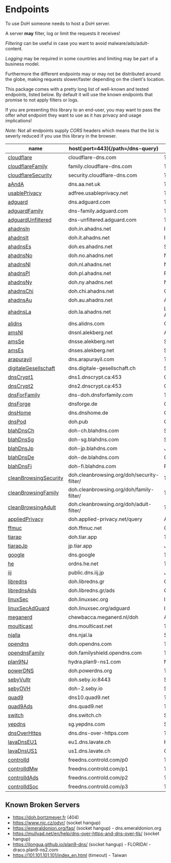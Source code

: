 # Endpoints

To use DoH someone needs to host a DoH server.

A server **may** filter, log or limit the requests it receives!

_Filtering_ can be useful in case you want to avoid malware/ads/adult-content.

_Logging_ may be required in some countries and limiting may be part of a business model.

Furthermore the different endpoints may or may not be distributed around the globe,
making requests slower/faster depending on the client's location.

This package comes with a pretty long list of well-known and tested endpoints, listed below.
By default it will use the known endpoints that promise to not apply filters or logs.

If you are presenting this library to an end-user, you may want to pass the offer _what_
endpoint they want to use as it has privacy and usage implications!

_Note:_ Not all endpoints supply _CORS_ headers which means that the list is severly
reduced if you use this library in the browser.

| name                        | host(:port=443)(/path=/dns-query)          | loc    | filter | log | cors | method |
|-----------------------------|--------------------------------------------|-------------|---|---|---|------|
| [cloudflare][]              | cloudflare-dns.com                         | ?           | 𐄂 | 𐄂 | ✓ | GET |
| [cloudflareFamily][]        | family.cloudflare-dns.com                  | ?           | ✓ | 𐄂 | ✓ | GET |
| [cloudflareSecurity][]      | security.cloudflare-dns.com                | ?           | ✓ | 𐄂 | ✓ | GET |
| [aAndA][]                   | dns.aa.net.uk                              | ?           | ✓ | 𐄂 | 𐄂 | GET |
| [usablePrivacy][]           | adfree.usableprivacy.net                   | ?           | ✓ | 𐄂 | 𐄂 | GET |
| [adguard][]                 | dns.adguard.com                            | ?           | ✓ | 𐄂 | 𐄂 | GET |
| [adguardFamily][]           | dns-family.adguard.com                     | ?           | ✓ | 𐄂 | 𐄂 | GET |
| [adguardUnfiltered][]       | dns-unfiltered.adguard.com                 | ?           | 𐄂 | 𐄂 | 𐄂 | GET |
| [ahadnsIn][ahadns]          | doh.in.ahadns.net                          | India       | ✓ | 𐄂 | ✓ | GET |
| [ahadnsIt][ahadns]          | doh.it.ahadns.net                          | Italy       | ✓ | 𐄂 | ✓ | GET |
| [ahadnsEs][ahadns]          | doh.es.ahadns.net                          | Spain       | ✓ | 𐄂 | ✓ | GET |
| [ahadnsNo][ahadns]          | doh.no.ahadns.net                          | Norway      | ✓ | 𐄂 | ✓ | GET |
| [ahadnsNl][ahadns]          | doh.nl.ahadns.net                          | Netherlands | ✓ | 𐄂 | ✓ | GET |
| [ahadnsPl][ahadns]          | doh.pl.ahadns.net                          | Poland      | ✓ | 𐄂 | ✓ | GET |
| [ahadnsNy][ahadns]          | doh.ny.ahadns.net                          | New York    | ✓ | 𐄂 | ✓ | GET |
| [ahadnsChi][ahadns]         | doh.chi.ahadns.net                         | Chicago     | ✓ | 𐄂 | ✓ | GET |
| [ahadnsAu][ahadns]          | doh.au.ahadns.net                          | Australia   | ✓ | 𐄂 | ✓ | GET |
| [ahadnsLa][ahadns]          | doh.la.ahadns.net                          | Los Angeles | ✓ | 𐄂 | ✓ | GET |
| [alidns][]                  | dns.alidns.com                             | China       | ✓ | 𐄂 | ✓ | GET |
| [amsNl][ams]                | dnsnl.alekberg.net                         | Amsterdam   | 𐄂 | 𐄂 | 𐄂 | GET |
| [amsSe][ams]                | dnsse.alekberg.net                         | Sweden      | 𐄂 | 𐄂 | 𐄂 | GET |
| [amsEs][ams]                | dnses.alekberg.net                         | Spain       | 𐄂 | 𐄂 | 𐄂 | GET |
| [arapurayil][]              | dns.arapurayil.com                         | ?           | ✓ | 𐄂 | 𐄂 | GET |
| [digitaleGesellschaft][]    | dns.digitale-gesellschaft.ch               | Switzerland | 𐄂 | 𐄂 | ✓ | GET |
| [dnsCrypt1][dnsCrypt]       | dns1.dnscrypt.ca:453                       | Canada      | 𐄂 | 𐄂 | ✓ | GET |
| [dnsCrypt2][dnsCrypt]       | dns2.dnscrypt.ca:453                       | Canada      | 𐄂 | 𐄂 | ✓ | GET |
| [dnsForFamily][]            | dns-doh.dnsforfamily.com                   | ?           | ✓ | 𐄂 | 𐄂 | GET |
| [dnsForge][]                | dnsforge.de                                | Germany     | ✓ | 𐄂 | ✓ | GET |
| [dnsHome][]                 | dns.dnshome.de                             | Germany     | 𐄂 | 𐄂 | 𐄂 | GET |
| [dnsPod][]                  | doh.pub                                    | China       | ✓ | 𐄂 | ✓ | GET |
| [blahDnsCh][blahDns]        | doh-ch.blahdns.com                         | Switzerland | ✓ | 𐄂 | ✓ | GET |
| [blahDnsSg][blahDns]        | doh-sg.blahdns.com                         | Singapore   | ✓ | 𐄂 | ✓ | GET |
| [blahDnsJp][blahDns]        | doh-jp.blahdns.com                         | Japan       | ✓ | 𐄂 | ✓ | GET |
| [blahDnsDe][blahDns]        | doh-de.blahdns.com                         | Germany     | ✓ | 𐄂 | ✓ | GET |
| [blahDnsFi][blahDns]        | doh-fi.blahdns.com                         | Finland     | ✓ | 𐄂 | ✓ | GET |
| [cleanBrowsingSecurity][cb] | doh.cleanbrowsing.org/doh/security-filter/ | ?           | ✓ | 𐄂 | ✓ | GET |
| [cleanBrowsingFamily][cb]   | doh.cleanbrowsing.org/doh/family-filter/   | ?           | ✓ | 𐄂 | ✓ | GET |
| [cleanBrowsingAdult][cb]    | doh.cleanbrowsing.org/doh/adult-filter/    | ?           | ✓ | 𐄂 | ✓ | GET |
| [appliedPrivacy][]          | doh.applied-privacy.net/query              | Austria     | 𐄂 | 𐄂 | 𐄂 | GET |
| [ffmuc][]                   | doh.ffmuc.net                              | Germany     | 𐄂 | 𐄂 | 𐄂 | GET |
| [tiarap][]                  | doh.tiar.app                               | ?           | ✓ | 𐄂 | 𐄂 | GET |
| [tiarapJp][]                | jp.tiar.app                                | Japan       | ✓ | 𐄂 | 𐄂 | GET |
| [google][]                  | dns.google                                 | ?           | 𐄂 | 𐄂 | 𐄂 | GET |
| [he][]                      | ordns.he.net                               | ?           | 𐄂 | ✓ | 𐄂 | GET |
| [iij][]                     | public.dns.iij.jp                          | Japan       | ✓ | ✓ | 𐄂 | GET |
| [libredns][]                | doh.libredns.gr                            | Germany     | 𐄂 | 𐄂 | 𐄂 | GET |
| [librednsAds][libredns]     | doh.libredns.gr/ads                        | Germany     | ✓ | 𐄂 | 𐄂 | GET |
| [linuxSec][]                | doh.linuxsec.org                           | Indonesia   | ✓ | 𐄂 | ✓ | GET |
| [linuxSecAdGuard][linuxSec] | doh.linuxsec.org/adguard                   | Indonesia   | ✓ | 𐄂 | ✓ | GET |
| [meganerd][]                | chewbacca.meganerd.nl/doh                  | Amsterdam   | 𐄂 | 𐄂 | 𐄂 | GET |
| [moulticast][]              | dns.moulticast.net                         | ?           | 𐄂 | 𐄂 | 𐄂 | GET |
| [njalla][]                  | dns.njal.la                                | Sweden      | 𐄂 | 𐄂 | 𐄂 | GET |
| [opendns][]                 | doh.opendns.com                            | ?           | 𐄂 | 𐄂 | 𐄂 | GET |
| [opendnsFamily][opendns]    | doh.familyshield.opendns.com               | ?           | ✓ | 𐄂 | 𐄂 | GET |
| [plan9NJ][]                 | hydra.plan9-ns1.com                        | New Jersey  | 𐄂 | 𐄂 | ✓ | GET |
| [powerDNS][]                | doh.powerdns.org                           | ?           | ✓ | 𐄂 | 𐄂 | GET |
| [sebyVultr][seby]           | doh.seby.io:8443                           | Sydney      | ✓ | 𐄂 | ✓ | GET |
| [sebyOVH][seby]             | doh-2.seby.io                              | Sydney      | ✓ | 𐄂 | ✓ | GET |
| [quad9][]                   | dns10.quad9.net                            | ?           | 𐄂 | 𐄂 | 𐄂 | GET |
| [quad9Ads][quad9]           | dns.quad9.net                              | ?           | ✓ | 𐄂 | 𐄂 | GET |
| [switch][]                  | dns.switch.ch                              | Switzerland | ✓ | 𐄂 | 𐄂 | GET |
| [yepdns][]                  | sg.yepdns.com                              | Singapore   | ✓ | 𐄂 | 𐄂 | GET |
| [dnsOverHttps][]            | dns.dns-over-https.com                     | ?           | 𐄂 | ✓ | ✓ | GET |
| [lavaDnsEU1][lavaDns]       | eu1.dns.lavate.ch                          | Helsinki    | 𐄂 | 𐄂 | 𐄂 | GET |
| [lavaDnsUS1][lavaDns]       | us1.dns.lavate.ch                          | California  | 𐄂 | 𐄂 | 𐄂 | GET |
| [controlId][]               | freedns.controld.com/p0                    | ?           | 𐄂 | 𐄂 | 𐄂 | GET |
| [controlIdMw][controlId]    | freedns.controld.com/p1                    | ?           | ✓ | 𐄂 | 𐄂 | GET |
| [controlIdAds][controlId]   | freedns.controld.com/p2                    | ?           | ✓ | 𐄂 | 𐄂 | GET |
| [controlIdSoc][controlId]   | freedns.controld.com/p3                    | ?           | ✓ | 𐄂 | 𐄂 | GET |

[cloudflare]: https://developers.cloudflare.com/1.1.1.1/dns-over-https
[cloudflareFamily]: https://developers.cloudflare.com/1.1.1.1/1.1.1.1-for-families/setup-instructions/dns-over-https
[cloudflareSecurity]: https://developers.cloudflare.com/1.1.1.1/1.1.1.1-for-families/setup-instructions/dns-over-https
[aAndA]: https://www.aa.net.uk/legal/dohdot-disclaimer/
[usablePrivacy]: https://docs.usableprivacy.com
[adguard]: https://adguard.com/en/adguard-dns/overview.html
[adguardFamily]: https://adguard.com/en/adguard-dns/overview.html
[adguardUnfiltered]: https://adguard.com/en/adguard-dns/overview.html
[ahadns]: https://ahadns.com/dns-over-https/
[alidns]: https://alidns.com/knowledge?type=SETTING_DOCS#umpt6
[ams]: https://alekberg.net/doh
[arapurayil]: https://www.dns.arapurayil.com/
[digitaleGesellschaft]: https://www.digitale-gesellschaft.ch/dns
[dnsCrypt]: https://dnscrypt.ca/
[dnsForFamily]: https://dnsforfamily.com/
[dnsForge]: https://dnsforge.de/
[dnsHome]: https://www.dnshome.de/doh-dot-public-resolver.php
[dnsPod]: https://www.dnspod.cn/Products/Public.DNS?lang=en
[blahDns]: https://blahdns.com/
[cb]: https://cleanbrowsing.org/guides/dnsoverhttps
[appliedPrivacy]: https://applied-privacy.net/services/dns/
[ffmuc]: https://ffmuc.net/wiki/doku.php?id=knb:dohdot
[tiarap]: https://tiarap.org/
[tiarapJp]: https://jp.tiar.app/
[google]: https://developers.google.com/speed/public-dns/docs/doh/
[he]: https://dns.he.net/
[iij]: https://public.dns.iij.jp/
[libredns]: https://libredns.gr/
[linuxSec]: https://doh.linuxsec.org/
[meganerd]: https://www.meganerd.nl/encrypted-dns-server
[moulticast]: https://moulticast.net/dnscrypt/
[njalla]: https://dns.njal.la/
[opendns]: https://support.opendns.com/hc/en-us/articles/360038086532-Using-DNS-over-HTTPS-DoH-with-OpenDNS
[plan9NJ]: https://jlongua.github.io/plan9-dns/
[powerDNS]: https://powerdns.org/
[seby]: https://dns.seby.io/
[quad9]: https://quad9.net/service/service-addresses-and-features
[switch]: https://www.switch.ch/security/info/public-dns/
[yepdns]: https://get.yepdns.com/
[dnsOverHttps]: https://dns-over-https.com/
[lavaDns]: https://dns.lavate.ch/
[controlId]: https://controld.com/

## Known Broken Servers

- https://doh.bortzmeyer.fr (404)
- https://www.nic.cz/odvr/ (socket hangup)
- https://emeraldonion.org/faq/ (socket hangup) - dns.emeraldonion.org
- https://mullvad.net/en/help/dns-over-https-and-dns-over-tls/ (socket hangup)
- https://jlongua.github.io/plan9-dns/ (socket hangup) - FLORIDA! - draco.plan9-ns2.com
- https://101.101.101.101/index_en.html (timeout) - Taiwan 
